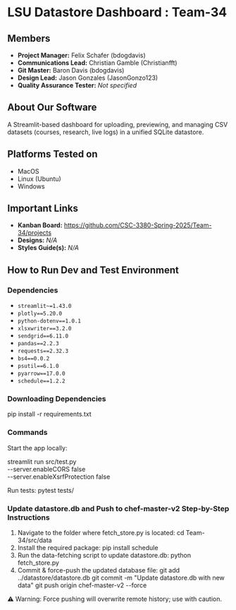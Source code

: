 # LSU Datastore Dashboard : Team-34

## Members
- **Project Manager:** Felix Schafer (bdogdavis)  
- **Communications Lead:** Christian Gamble (Christianfft)  
- **Git Master:** Baron Davis (bdogdavis)  
- **Design Lead:** Jason Gonzales (JasonGonzo123)
- **Quality Assurance Tester:** _Not specified_  

## About Our Software
A Streamlit-based dashboard for uploading, previewing, and managing CSV datasets (courses, research, live logs) in a unified SQLite datastore.

## Platforms Tested on
- MacOS  
- Linux (Ubuntu)  
- Windows  

## Important Links
- **Kanban Board:** https://github.com/CSC-3380-Spring-2025/Team-34/projects  
- **Designs:** _N/A_  
- **Styles Guide(s):** _N/A_  

## How to Run Dev and Test Environment

### Dependencies
- `streamlit~=1.43.0`  
- `plotly==5.20.0`  
- `python-dotenv==1.0.1`  
- `xlsxwriter==3.2.0`  
- `sendgrid==6.11.0`  
- `pandas==2.2.3`  
- `requests==2.32.3`  
- `bs4==0.0.2`  
- `psutil==6.1.0`  
- `pyarrow==17.0.0`  
- `schedule==1.2.2`  

### Downloading Dependencies

pip install -r requirements.txt


### Commands
Start the app locally:

streamlit run src/test.py \
  --server.enableCORS false \
  --server.enableXsrfProtection false

Run tests:
pytest tests/


### Update datastore.db and Push to chef-master-v2 Step-by-Step Instructions
1. Navigate to the folder where fetch_store.py is located:
cd Team-34/src/data
2. Install the required package:
pip install schedule
3. Run the data-fetching script to update datastore.db:
python fetch_store.py
4. Commit & force-push the updated database file:
git add ../datastore/datastore.db
git commit -m "Update datastore.db with new data"
git push origin chef-master-v2 --force

⚠️ Warning: Force pushing will overwrite remote history; use with caution.
